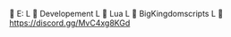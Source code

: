 📁  E:
    L 📁 Developement
      L 📁 Lua
        L 📁 BigKingdomscripts
          L 📁 https://discord.gg/MvC4xg8KGd
